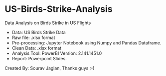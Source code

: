 # US-Birds-Strike-Analysis
Data Analysis on Birds Strike in US Flights

- Data: US Birds Strike Data
- Raw file: .xlsx format
- Pre-processing: Jupyter Notebook using Numpy and Pandas Dataframe.
- Clean Data: .xlsx format
- Analysis Tool: PowerBI Version: 2.141.1451.0
- Report: Powerpoint Slides.

Created By: Sourav Jaglan, Thanks guys :-)
